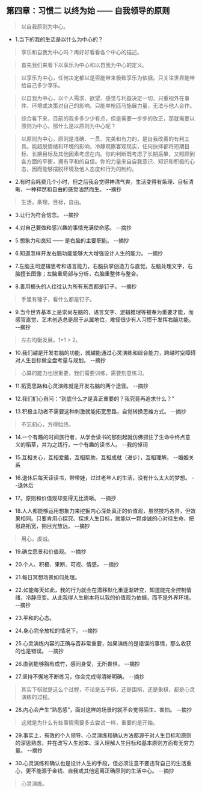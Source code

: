 ## 第四章：习惯二 以终为始 —— 自我领导的原则

>以自我原则为中心。

- 1.当下的我的生活是以什么为中心的？

>享乐和自我为中心吗？再好好看看各个中心的描述。

>首先我们来看下以享乐为中心和以自我为中心的定义。

>以享乐为中心，任何决定都以是否能带来极致享乐为依据。只关注世界能带给自己多少享乐。

>以自我为中心，以个人需求、欲望、感觉与利益决定一切，只重视外在事件、环境或决策对自己的影响。只能单枪匹马施展力量，无法与他人合作。

>综合看下来，目前的我多多少少有点，但是需要一步步的改正，那就需要以原则为中心，那什么是以原则为中心呢？

>以原则为中心，原则是准确、一贯、完美和有力的，是自我改善的有利工具。能超脱情绪和环境的影响，冷静观察客观现实，任何抉择都将短期目标、长期目标及其他因素考虑在内。你的判断既考虑了长期后果，又照顾到各方面的平衡，拥有平和的自信。你的力量来自自我意识、知识和积极的心态，因而能够摆脱环境及他人态度和行为的制约。

- 2.有时会耗费几个小时，但之后我会觉得神清气爽，生活变得有条理、目标清晰，一种释然和自由的感觉油然而生。 --摘抄

>生活，条理，目标，自由。

- 3.让行为符合信念。 --摘抄

- 4.对自己要做和感兴趣的事情充满使命感。 --摘抄

- 5.想象力和良知 —— 是右脑的主要职能。 --摘抄

- 6.知道怎样开发右脑功能能够大大增强设计人生的能力。 --摘抄

- 7.左脑主司逻辑思考和语言能力，右脑执掌创造力与直觉。左脑处理文字，右脑擅长图像；左脑重局部与分析，右脑重整体与整合。

- 8.善用榔头的人往往认为所有东西都是钉子。 --摘抄

>手里有锤子，看什么都是钉子。

- 9.当今世界基本上是崇尚左脑的，语言文字、逻辑推理等被奉为重要才能，而感官直觉、艺术创造总是居于从属地位，难怪很少有人习惯于发挥右脑功能。 --摘抄

>左右均衡发展，1+1 > 2。

- 10.我们越是开发右脑的功能，就越能通过心灵演练和综合能力，跨越时空障碍对人生目标做全盘考量与规划。 --摘抄

>心算的能力也很重要，我们需要训练，需要刻意练习。

- 11.拓宽思路和心灵演练就是开发右脑的两个途径。 --摘抄

- 12.我们扪心自问：“到底什么才是真正重要的？我究竟再追求什么？”

- 13.积极主动者不需要这种刺激就能拓宽思路，自觉转换思维方式。 --摘抄

>不忘初心，方得始终。

- 14.一个有趣的时间旅行者，从学会读书的那刻起就仿佛抓住了生命中终点意义的稻草，并为之践行，一个有趣的读书人。 --我的悼词

- 15.互相关心，互相爱戴，互相帮助，互相成就（进步），互相理解。 --婚姻关系

- 16.退休后每天读读书，带带娃，过过老年人的生活，没有什么太大的梦想。 --退休后

- 17。原则和价值观却变得无比清晰。 --摘抄

- 18.人人都能够运用想象力来挖掘内心深处真正的价值观，虽然技巧各异，但效果相同。只要肯用心探究、探求人生目标，就能以一颗虔诚的心对待生命，把思路拓宽，把目光放远。 --摘抄

>用心，虔诚。

- 19.确立愿景和价值观。 --摘抄

- 20.个人、积极、果断、可视、情感。 --摘抄

- 21.每日冥想场景如何处理。

- 22.如能每天如此，我的行为就会在潜移默化重逐渐转变，知道能完全控制情绪，冷静应变。从此我得人生剧本将以我的价值观为依据，而不是外界环境。 --摘抄

- 23.平和的心态。

- 24.身心完全放松的情况下。 --摘抄

- 25.心灵演练内容的正确与否非常重要，如果演练的是错误的事情，那么收获的也是错误。 --摘抄

- 26.直到能够胸有成竹，感同身受，无所畏惧。 --摘抄

- 27.坚持不懈地不断练习，你会完成得清晰明确。 --摘抄

>其实下棋就是这么个过程，不论是五子棋，还是围棋，还是象棋，都是心灵演练的过程。

- 28.内心会产生“熟悉感”，面对这样的场景时就不会觉得陌生、害怕。 --摘抄

>这就是为什么有些事情需要多去尝试一样，重要的是开始。

- 29.事实上，有效的个人领导、心灵演练和确认方法都源于对人生目标和原则的深思熟虑，并在改写人生剧本、深入理解人生目标和基本原则方面有无穷力量。 --摘抄

- 30.心灵演练和确认也是设计人生的手段，但必须注意不要违背自己的生活重心，更不能源于金钱、自我或其他远离正确原则的生活中心。 --摘抄

>心灵演练。
